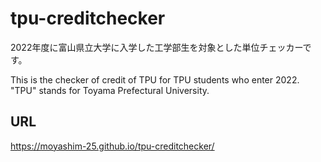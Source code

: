# tpu-creditchecker
2022年度に富山県立大学に入学した工学部生を対象とした単位チェッカーです。

This is the checker of credit of TPU for TPU students who enter 2022.
"TPU" stands for Toyama Prefectural University.

## URL
https://moyashim-25.github.io/tpu-creditchecker/
